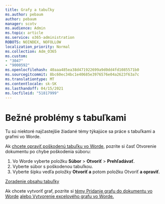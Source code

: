 ```yaml
---
title: Grafy a tabuľky
ms.author: pebaum
author: pebaum
manager: scotv
ms.audience: Admin
ms.topic: article
ms.service: o365-administration
ROBOTS: NOINDEX, NOFOLLOW
localization_priority: Normal
ms.collection: Adm_O365
ms.custom:
- "3047"
- "9000592"
ms.openlocfilehash: 40aaa485ea38d471922699a9d0dd4fd1085571b0
ms.sourcegitcommit: 8bc60ec34bc1e40685e3976576e04a2623f63a7c
ms.translationtype: MT
ms.contentlocale: sk-SK
ms.lasthandoff: 04/15/2021
ms.locfileid: "51817999"
---
```

# <a name="common-issues-with-tables"></a>Bežné problémy s tabuľkami 

Tu sú niektoré najčastejšie žiadané témy týkajúce sa práce s tabuľkami a grafmi vo Worde.

Ak [chcete opraviť poškodenú tabuľku vo Worde,](https://support.office.com/article/47df9d48-2165-4411-a699-1786ac734bc3) pozrite si časť Otvorenie dokumentu po chybe poškodenia súboru:

 1. Vo Worde vyberte položku **Súbor**  >  **Otvoriť**  >  **Prehľadávať**.
 2. Vyberte súbor s poškodenou tabuľkou.
 3. Vyberte šípku vedľa položky **Otvoriť a** potom položku Otvoriť **a opraviť**.

[Zoradenie obsahu tabuľky](https://support.office.com/article/F8392477-4613-49CD-ABA6-7C2E48F1D91F)

Ak chcete vytvoriť graf, pozrite si [témy Pridanie grafu do dokumentu vo Worde](https://support.office.com/article/ff48e3eb-5e04-4368-a39e-20df7c798932) [alebo Vytvorenie excelového grafu vo Worde.](https://support.office.com/article/11A7D2F0-4487-4A9B-BBC6-D50916CD4A57)
